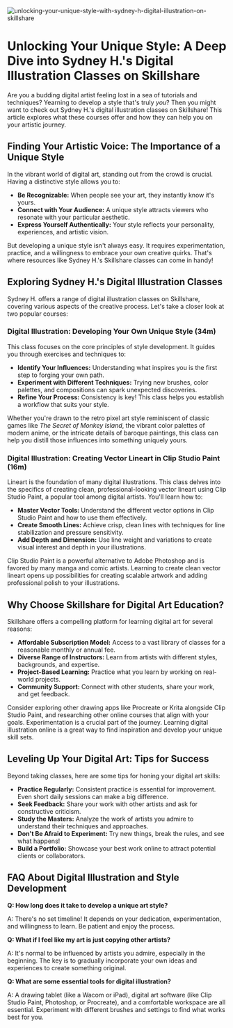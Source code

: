 ![unlocking-your-unique-style-with-sydney-h-digital-illustration-on-skillshare](https://images.pexels.com/photos/1110357/pexels-photo-1110357.jpeg?auto=compress&cs=tinysrgb&fit=crop&h=627&w=1200)

# Unlocking Your Unique Style: A Deep Dive into Sydney H.'s Digital Illustration Classes on Skillshare

Are you a budding digital artist feeling lost in a sea of tutorials and techniques? Yearning to develop a style that's truly *you*? Then you might want to check out Sydney H.'s digital illustration classes on Skillshare! This article explores what these courses offer and how they can help you on your artistic journey.

## Finding Your Artistic Voice: The Importance of a Unique Style

In the vibrant world of digital art, standing out from the crowd is crucial. Having a distinctive style allows you to:

*   **Be Recognizable:** When people see your art, they instantly know it's yours.
*   **Connect with Your Audience:** A unique style attracts viewers who resonate with your particular aesthetic.
*   **Express Yourself Authentically:** Your style reflects your personality, experiences, and artistic vision.

But developing a unique style isn't always easy. It requires experimentation, practice, and a willingness to embrace your own creative quirks. That's where resources like Sydney H.'s Skillshare classes can come in handy!

## Exploring Sydney H.'s Digital Illustration Classes

Sydney H. offers a range of digital illustration classes on Skillshare, covering various aspects of the creative process. Let's take a closer look at two popular courses:

### Digital Illustration: Developing Your Own Unique Style (34m)

This class focuses on the core principles of style development. It guides you through exercises and techniques to:

*   **Identify Your Influences:** Understanding what inspires you is the first step to forging your own path.
*   **Experiment with Different Techniques:** Trying new brushes, color palettes, and compositions can spark unexpected discoveries.
*   **Refine Your Process:** Consistency is key! This class helps you establish a workflow that suits your style.

Whether you're drawn to the retro pixel art style reminiscent of classic games like *The Secret of Monkey Island*, the vibrant color palettes of modern anime, or the intricate details of baroque paintings, this class can help you distill those influences into something uniquely yours.

### Digital Illustration: Creating Vector Lineart in Clip Studio Paint (16m)

Lineart is the foundation of many digital illustrations. This class delves into the specifics of creating clean, professional-looking vector lineart using Clip Studio Paint, a popular tool among digital artists. You'll learn how to:

*   **Master Vector Tools:** Understand the different vector options in Clip Studio Paint and how to use them effectively.
*   **Create Smooth Lines:** Achieve crisp, clean lines with techniques for line stabilization and pressure sensitivity.
*   **Add Depth and Dimension:** Use line weight and variations to create visual interest and depth in your illustrations.

Clip Studio Paint is a powerful alternative to Adobe Photoshop and is favored by many manga and comic artists. Learning to create clean vector lineart opens up possibilities for creating scalable artwork and adding professional polish to your illustrations.

## Why Choose Skillshare for Digital Art Education?

Skillshare offers a compelling platform for learning digital art for several reasons:

*   **Affordable Subscription Model:** Access to a vast library of classes for a reasonable monthly or annual fee.
*   **Diverse Range of Instructors:** Learn from artists with different styles, backgrounds, and expertise.
*   **Project-Based Learning:** Practice what you learn by working on real-world projects.
*   **Community Support:** Connect with other students, share your work, and get feedback.

Consider exploring other drawing apps like Procreate or Krita alongside Clip Studio Paint, and researching other online courses that align with your goals. Experimentation is a crucial part of the journey. Learning digital illustration online is a great way to find inspiration and develop your unique skill sets.

## Leveling Up Your Digital Art: Tips for Success

Beyond taking classes, here are some tips for honing your digital art skills:

*   **Practice Regularly:** Consistent practice is essential for improvement. Even short daily sessions can make a big difference.
*   **Seek Feedback:** Share your work with other artists and ask for constructive criticism.
*   **Study the Masters:** Analyze the work of artists you admire to understand their techniques and approaches.
*   **Don't Be Afraid to Experiment:** Try new things, break the rules, and see what happens!
*   **Build a Portfolio:** Showcase your best work online to attract potential clients or collaborators.

## FAQ About Digital Illustration and Style Development

**Q: How long does it take to develop a unique art style?**

A: There's no set timeline! It depends on your dedication, experimentation, and willingness to learn. Be patient and enjoy the process.

**Q: What if I feel like my art is just copying other artists?**

A: It's normal to be influenced by artists you admire, especially in the beginning. The key is to gradually incorporate your own ideas and experiences to create something original.

**Q: What are some essential tools for digital illustration?**

A: A drawing tablet (like a Wacom or iPad), digital art software (like Clip Studio Paint, Photoshop, or Procreate), and a comfortable workspace are all essential. Experiment with different brushes and settings to find what works best for you.
